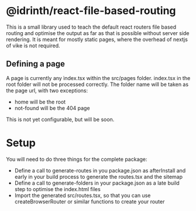 # @idrinth/react-file-based-routing

This is a small library used to teach the default react routers file based routing and optimise the output as far as that is possible without server side rendering. It is meant for mostly static pages, where the overhead of nextjs of vike is not required.

## Defining a page

A page is currently any ìndex.tsx within the src/pages folder. index.tsx in the root folder will not be processed correctly. The folder name will be taken as the page url, with two exceptions:

- home will be the root
- not-found will be the 404 page

This is not yet configurable, but will be soon.

# Setup

You will need to do three things for the complete package:

- Define a call to generate-routes in you package.json as afterInstall and early in your build process to generate the routes.tsx and the sitemap
- Define a call to generate-folders in your package.json as a late build step to optimise the index.html files
- Import the generated src/routes.tsx, so that you can use createBrowserRouter or similar functions to create your router

